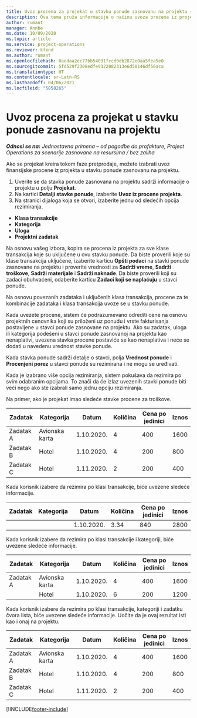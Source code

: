```yaml
---
title: Uvoz procena za projekat u stavku ponude zasnovanu na projektu – jednostavno
description: Ova tema pruža informacije o načinu uvoza procena iz projekta u stavku ponude.
author: rumant
manager: Annbe
ms.date: 10/09/2020
ms.topic: article
ms.service: project-operations
ms.reviewer: kfend
ms.author: rumant
ms.openlocfilehash: 0aedaa2ec77bb54031fccd0db2872e0aa5fea5e0
ms.sourcegitcommit: 5fd529f2308edfe9322082313e6d50146df56aca
ms.translationtype: HT
ms.contentlocale: sr-Latn-RS
ms.lasthandoff: 04/06/2021
ms.locfileid: "5858265"
---
```

# <a name="import-estimates-for-a-project-to-a-project-based-quote-line"></a>Uvoz procena za projekat u stavku ponude zasnovanu na projektu 

_**Odnosi se na:** Jednostavna primena – od pogodbe do profakture, Project Operations za scenarije zasnovane na resursima / bez zaliha_

Ako se projekat kreira tokom faze pretprodaje, možete izabrati uvoz finansijske procene iz projekta u stavku ponude zasnovanu na projektu.

1. Uverite se da stavka ponude zasnovana na projektu sadrži informacije o projektu u polju **Projekat**.
2. Na kartici **Detalji stavke ponude**, izaberite **Uvoz iz procene projekta**.
3. Na stranici dijaloga koja se otvori, izaberite jednu od sledećih opcija rezimiranja.

  - **Klasa transakcije**
  - **Kategorija**
  - **Uloga** 
  - **Projektni zadatak**

Na osnovu vašeg izbora, kopira se procena iz projekta za sve klase transakcija koje su uključene u ovu stavku ponude. Da biste proverili koje su klase transakcija uključene, izaberite karticu **Opšti podaci** na stavki ponude zasnovane na projektu i proverite vrednosti za **Sadrži vreme**, **Sadrži troškove**, **Sadrži materijale** i **Sadrži naknade**.  Da biste proverili koji su zadaci obuhvaćeni, odaberite karticu **Zadaci koji se naplaćuju** u stavci ponude.

Na osnovu povezanih zadataka i uključenih klasa transakcija, procene za te kombinacije zadataka i klasa transakcija uvoze se u stavku ponude.

Kada uvezete procene, sistem će podrazumevano odrediti cene na osnovu projektnih cenovnika koji su priloženi uz ponudu i vrste fakturisanja postavljene u stavci ponude zasnovane na projektu. Ako su zadatak, uloga ili kategorija podešeni u stavci ponude zasnovanoj na projektu kao nenaplativi, uvezena stavka procene postaviće se kao nenaplativa i neće se dodati u navedenu vrednost stavke ponude.

Kada stavka ponude sadrži detalje o stavci, polja **Vrednost ponude** i **Procenjeni porez** u stavci ponude su rezimirana i ne mogu se uređivati.

Kada je izabrano više opcija rezimiranja, sistem pokušava da rezimira po svim odabranim opcijama. To znači da će izlaz uvezenih stavki ponude biti veći nego ako ste izabrali samo jednu opciju rezimiranja.

Na primer, ako je projekat imao sledeće stavke procene za troškove.

| Zadatak | Kategorija | Datum | Količina | Cena po jedinici | Iznos |
| --- | --- | --- | --- | --- | --- |
| Zadatak A | Avionska karta | 1.10.2020. | 4 | 400 | 1600 |
| Zadatak B | Hotel | 1.10.2020. | 4 | 200 | 800 |
| Zadatak C | Hotel | 1.11.2020. | 2 | 200 | 400 |

Kada korisnik izabere da rezimira po klasi transakcije, biće uvezene sledeće informacije.

| Zadatak | Kategorija | Datum | Količina | Cena po jedinici | Iznos |
| --- | --- | --- | --- | --- | --- |
|||1.10.2020. | 3.34 | 840 | 2800 |

Kada korisnik izabere da rezimira po klasi transakcije i kategoriji, biće uvezene sledeće informacije.

| Zadatak | Kategorija | Datum | Količina | Cena po jedinici | Iznos |
| --- | --- | --- | --- | --- | --- |
| Zadatak A | Avionska karta | 1.10.2020. | 4 | 400 | 1600 |
| | Hotel | 1.10.2020. | 6 | 200 | 1200 |

Kada korisnik izabere da rezimira po klasi transakcije, kategoriji i zadatku čvora lista, biće uvezene sledeće informacije. Uočite da je ovaj rezultat isti kao i onaj na projektu.

| Zadatak | Kategorija | Datum | Količina | Cena po jedinici | Iznos |
| --- | --- | --- | --- | --- | --- |
| Zadatak A | Avionska karta | 1.10.2020. | 4 | 400 | 1600 |
| Zadatak B | Hotel | 1.10.2020. | 4 | 200 | 800 |
| Zadatak C | Hotel | 1.11.2020. | 2 | 200 | 400 |


[!INCLUDE[footer-include](../../includes/footer-banner.md)]
